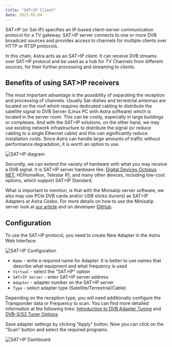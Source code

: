 ```yaml
---
title: "SAT>IP Client"
date: 2023-05-04
---
```


SAT>IP (or Sat-IP) specifies an IP-based client–server communication protocol for a TV gateway. SAT>IP server connects to one or more DVB broadcast sources and provides access to channels for multiple clients over HTTP or RTSP protocols.

In this chain, Astra acts as an SAT>IP client. It can receive DVB streams over SAT>IP protocol and be used as a hub for TV Channels from different sources, for their further processing and streaming to clients.

## Benefits of using SAT>IP receivers

The most important advantage is the possibility of separating the reception and processing of channels. Usually Sat-dishes and terrestrial antennas are located on the roof which requires dedicated cabling to distribute the satellite signal to DVB Server (Linux PC with Astra software) which is located in the server room. This can be costly, especially in large buildings or complexes. And with the SAT>IP solutions, on the other hand, we may use existing network infrastructure to distribute the signal (or reduce cabling to a single Ethernet cable) and this can significantly reduce installation costs.  Since Astra can handle large amounts of traffic without performance degradation, it is worth an option to use.

![SAT>IP diagram](https://cdn.cesbo.com/help/astra/receiving/dvb/satip/sat2ip.svg)

Secondly, we can extend the variety of hardware with what you may receive a DVB signal.  It is SAT>IP server hardware like: [Digital Devices Octopus NET](https://www.digital-devices.eu/shop/en/business-tv/network-tuner/), HDHomeRun,  Telestar R1, and many other devices, including low-cost options, which support SAT>IP Standard.

What is important to mention, is that with the Minisatip server software, we also may use PCIe DVB cards and/or USB sticks (tuners) as SAT>IP Adapters at Astra Cesbo. For more details on how to use the Minisatip server look at [our article](../../../misc/tools-and-utilities/dvb/minisatip) and on developer [GitHub](https://github.com/catalinii/minisatip).

## Configuration

To use the SAT>IP protocol, you need to create New Adapter in the Astra Web Interface:

![SAT>IP Configuration](https://cdn.cesbo.com/help/astra/receiving/dvb/satip/satip-config.png)

- `Name` - write a required name for Adapter. It is better to use names that describe what equipment and what frequency is used
- `Virtual` - select the "SAT>IP" option
- `SAT>IP Server` - enter SAT>IP server address
- `Adapter` - adapter number on the SAT>IP server
- `Type` - select adapter type (Satellite/Terrestrial/Cable)

Depending on the reception type, you will need additionally configure the Transponder data or Frequency to scan. You can find more detailed information at the following links:
[Introduction to DVB Adapter Tuning](./intro) and [DVB-S/S2 Tuner Options](./s)

Save adapter settings by clicking "Apply" button. Now you can click on the "Scan" button and select the required programs.

![SAT>IP Dashboard](https://cdn.cesbo.com/help/astra/receiving/dvb/satip/satip-dashboard.png)
